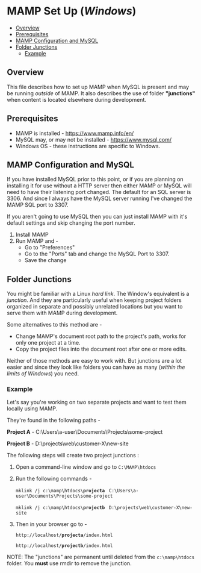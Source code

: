 # MAMP Set Up (*Windows*)

* [Overview]()
* [Prerequisites]()
* [MAMP Configuration and MySQL]()
* [Folder Junctions]()
    * [Example](https://bitbucket.org/jxmot/toolbox/MAMP-Setup.md#markdown-header-example)

## Overview

This file describes how to set up MAMP when MySQL is present and may be running *outside* of MAMP. It also describes the use of folder **"junctions"** when content is located elsewhere during development.

## Prerequisites

* MAMP is installed - <https://www.mamp.info/en/>
* MySQL may, or may not be installed - <https://www.mysql.com/>
* Windows OS - these instructions are specific to Windows.

## MAMP Configuration and MySQL

If you have installed MySQL prior to this point, or if you are planning on installing it for use without a HTTP server then either MAMP or MySQL will need to have their listening port changed. The default for an SQL server is 3306. And since I always have the MySQL server running I've changed the MAMP SQL port to 3307.

If you aren't going to use MySQL then you can just install MAMP with it's default settings and skip changing the port number.

1. Install MAMP
2. Run MAMP and - 
     * Go to "Preferences"
     * Go to the "Ports" tab and change the MySQL Port to 3307.  
     * Save the change

## Folder Junctions

You might be familiar with a Linux *hard link*. The Window's equivalent is a *junction*. And they are particularly useful when keeping project folders organized in separate and possibly unrelated locations but you want to serve them with MAMP during development. 

Some alternatives to this method are - 

* Change MAMP's document root path to the project's path, works for only one project at a time.
* Copy the project files into the document root after one or more edits. 

Neither of those methods are easy to work with. But junctions are a lot easier and since they look like folders you can have as many (*within the limits of Windows*) you need. 

### Example

Let's say you're working on two separate projects and want to test them locally using MAMP.

They're found in the following paths -

**Project A** - C:\Users\a-user\Documents\Projects\some-project 

**Project B** - D:\projects\web\customer-X\new-site

The following steps will create two project junctions :

1. Open a command-line window and go to `C:\MAMP\htdocs`
2. Run the following commands - 

    `mklink /j c:\mamp\htdocs\`**`projecta`** ` C:\Users\a-user\Documents\Projects\some-project`

    `mklink /j c:\mamp\htdocs\`**`projectb`** ` D:\projects\web\customer-X\new-site`

3. Then in your browser go to - 

    `http://localhost/`**`projecta`**`/index.html`

    `http://localhost/`**`projectb`**`/index.html`



NOTE: The "junctions" are permanent until deleted from the `c:\mamp\htdocs` folder. You **must** use rmdir to remove the junction.

